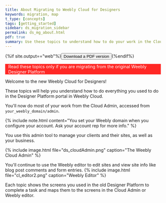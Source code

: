 ```yaml
---
title: About Migrating to Weebly Cloud for Designers
keywords: migration, map
t_type: [concepts]
tags: [getting_started]
sidebar: ds_migration_sidebar 
permalink: ds_mg_about.html
pdf: true
summary: Use these topics to understand how to do your work in the Cloud Admin
---
```

{%if site.output=="web"%}<a href="downloads/Migration.pdf"><button type="button" class="btn btn-primary">Download a PDF version</button></a>{%endif%}
<div style="background-color: #ff2825; padding-left: 10px">
  <p style="color: #ffffff">Read these topics only if you are migrating from the original Weebly Designer Platform</p>
</div>
Welcome to the new Weebly Cloud for Designers!

These topics will help you understand how to do everything you used to do in the Designer Platform portal in Weebly Cloud.

You'll now do most of your work from the Cloud Admin, accessed from `your_weebly_domain/admin`.
  
  {% include note.html content="You set your Weebly domain when you configure your account. Ask your account rep for more info." %}

  You use this admin tool to manage your clients and their sites, as well as your business.

  {% include image.html file="ds_cloudAdmin.png" caption="The Weebly Cloud Admin" %}

  You'll continue to use the Weebly editor to edit sites and view site info like blog post comments and form entries.
  {% include image.html file="cl_editor2.png" caption="Weebly Editor" %}

  Each topic shows the screens you used in the old Designer Platform to complete a task and maps them to the screens in the Cloud Admin or Weebly editor.

